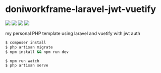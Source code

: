 # doniworkframe-laravel-jwt-vuetify
![](https://img.shields.io/badge/build-passing-brightgreen)
![](https://img.shields.io/badge/version-v0.1.0-blue)
![](https://img.shields.io/badge/laravel-v7.0.0-blue)
![](https://img.shields.io/badge/php-%3E%3D7.25-blue)

my personal PHP template using laravel and vuetify with jwt auth

```sh
$ composer install
$ php artisan migrate
$ npm install && npm run dev

$ npm run watch
$ php artisan serve
```
